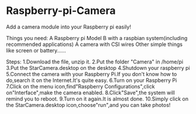 # Raspberry-pi-Camera
Add a camera module into your Raspberry pi easily! 

Things you need:
A Raspberry pi Model B with a raspbian system(including recommended applications)
A camera with CSI wires
Other simple things like screen or battery......

Steps:
1.Download the file, unzip it.
2.Put the folder "Camera" in /home/pi
3.Put the StarCamera.desktop on the desktop
4.Shutdown your raspberry pi
5.Connect the camera with your Raspberry Pi.If you don't know how to do,search it on the Internet.It's quite easy.
6.Turn on your Raspberry Pi
7.Click on the menu icon,find"Raspberry Configurations",click on"Interface",make the camera enabled.
8.Click"Save",the system will remind you to reboot.
9.Turn on it again.It is almost done.
10.Simply click on the StarCamera.desktop icon,choose"run",and you can take photos!
